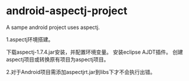 android-aspectj-project
=======================

A sampe android project uses aspectj.

1.aspectj环境搭建。

下载aspectj-1.7.4.jar安装，并配置环境变量。
安装eclipse AJDT插件。
创建aspectj项目或转换原有项目为aspectj项目。

2.对于Android项目需添加aspectjrt.jar到libs下才不会执行出错。
